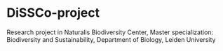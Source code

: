 # DiSSCo-project
Research project in Naturalis Biodiversity Center, 
Master specialization: Biodiversity and Sustainability, Department of Biology, Leiden University
